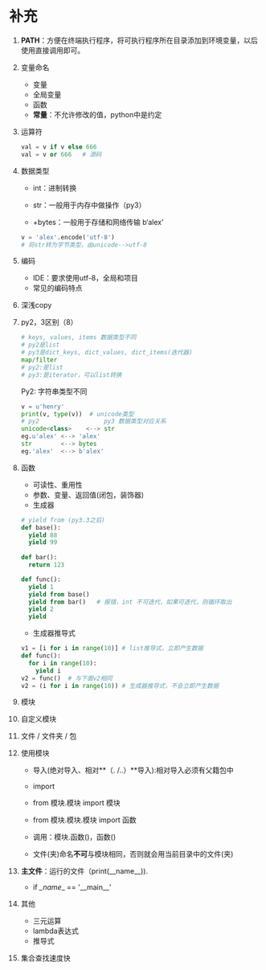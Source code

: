 # 补充

1. **PATH**：方便在终端执行程序，将可执行程序所在目录添加到环境变量，以后使用直接调用即可。

2. 变量命名

   - 变量
   - 全局变量
   - 函数
   - **常量**：不允许修改的值，python中是约定

3. 运算符

   ```python
   val = v if v else 666
   val = v or 666   # 源码
   ```

4. 数据类型

   - int：进制转换

   - str：一般用于内存中做操作（py3）
   - +bytes：一般用于存储和网络传输 b‘alex’

   ```python
   v = 'alex'.encode('utf-8')
   # 将str转为字节类型，由unicode-->utf-8
   ```

5. 编码

   - IDE：要求使用utf-8，全局和项目
   - 常见的编码特点

6. 深浅copy

7. py2，3区别（8）

   ```python
   # keys, values, items 数据类型不同
   # py2是list
   # py3是dict_keys, dict_values, dict_items(迭代器)
   map/filter
   # py2:是list
   # py3:是iterator，可以list转换
   ```

   Py2: 字符串类型不同

   ```python
   v = u'henry'
   print(v, type(v))  # unicode类型
   # py2                  py3 数据类型对应关系
   unicode<class>    <--> str
   eg.u'alex' <--> 'alex'
   str        <--> bytes
   eg.'alex'  <--> b'alex'
   ```

   

8. 函数

   - 可读性、重用性
   - 参数、变量、返回值(闭包，装饰器)
   - 生成器

   ```python
   # yield from (py3.3之后)
   def base():
     yield 88
     yield 99
    
   def bar():
     return 123
   
   def func():
     yield 1
     yield from base()
     yield from bar()   # 报错，int 不可迭代，如果可迭代，则循环取出
     yield 2
     yield 
   ```

   - 生成器推导式

   ```python
   v1 = [i for i in range(10)] # list推导式，立即产生数据
   def func():
     for i in range(10):
       yield i
   v2 = func()  # 与下面v2相同
   v2 = (i for i in range(10)) # 生成器推导式，不会立即产生数据
   ```

9.  模块

   1. 自定义模块

   2. 文件 / 文件夹 / 包

   3. 使用模块

      - 导入(绝对导入、相对**（. /..）**导入):相对导入必须有父籍包中
      - import
      - from 模块.模块 import 模块
      - from 模块.模块.模块 import 函数

      - 调用：模块.函数()，函数()
      - 文件(夹)命名**不可**与模块相同，否则就会用当前目录中的文件(夹)

   4. **主文件**：运行的文件（print(_\_name__)). 

      - if _\_name__ == '\_\_main__'

10. 其他

    - 三元运算
    - lambda表达式
    - 推导式

11. 集合查找速度快


